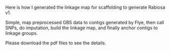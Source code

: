 Here is how I generated the linkage map for scaffolding to generate Rabiosa v1.

Simple, map preprocessed GBS data to contigs generated by Flye, then call SNPs, do imputation, build the linkage map, and finally anchor contigs to linkage groups.

Please download the pdf files to see the details.
